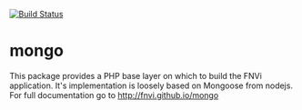 [![Build Status](https://travis-ci.org/FNVI/mongo.svg?branch=unit-testing)](https://travis-ci.org/FNVI/mongo)
# mongo
This package provides a PHP base layer on which to build the FNVi application. It's implementation is loosely based on Mongoose from nodejs.
For full documentation go to http://fnvi.github.io/mongo
